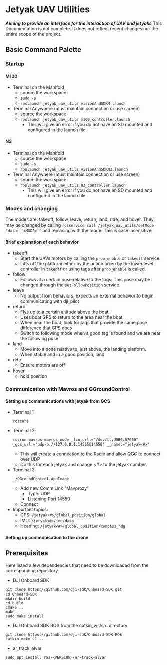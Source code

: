 # Jetyak UAV Utilities

***Aiming to provide an interface for the interaction of UAV and jetyaks***
This Documentation is not complete. It does not reflect recent changes nor the entire scope of the project.
## Basic Command Palette

### Startup

#### M100
* Terminal on the Manifold
	* source the workspace
	* ```sudo -s```
	* ```roslaunch jetyak_uav_utils visionAndSDKM.launch```
* Terminal Anywhere (must maintain connection or use screen)
	* source the workspace
	* ```roslaunch jetyak_uav_utils m100_controller.launch```
		* This will give an error if you do not have an SD mounted and configured in the launch file


#### N3
* Terminal on the Manifold
	* source the workspace
	* ``` sudo -s ```
	* ```roslaunch jetyak_uav_utils visionAndSDKN3.launch```
* Terminal Anywhere (must maintain connection or use screen)
	* source the workspace
	* ```roslaunch jetyak_uav_utils n3_controller.launch```
		* This will give an error if you do not have an SD mounted and configured in the launch file

### Modes and changing

The modes are: takeoff, follow, leave, return, land, ride, and hover. They may be changed by calling ```rosservice call /jetyak_uav_utils/setMode "data: '<MODE>'"``` and replacing <MODE> with the mode. This is case insensitive.

#### Brief explanation of each behavior
* takeoff
	* Start the UAVs motors by calling the ```prop_enable``` or ```takeoff``` service.
	* Lifts off the platform either by the action taken by the lower level controller in ```takeoff``` or using tags after ```prop_enable``` is called.
* follow
	* Follows at a certain pose relative to the tags. This pose may be changed through the ```setFollowPosition``` service.
* leave
  * No output from behaviors, expects an external behavior to begin communicating with dji_pilot
* return
  * Flys up to a certain altitude above the boat.
  * Uses boat GPS to return to the area near the boat.
  * When near the boat, look for tags that provide the same pose difference that GPS does
  * Switch to following mode when a good tag is found and we are near the following pose
* land
  * Move into a pose relative to, just above, the landing platform.
  * When stable and in a good position, land
* ride
  * Ensure motors are off
* hover
  * hold position

### Communication with Mavros and QGroundControl

#### Setting up communications with jetyak from GCS
* Terminal 1
	```
	roscore
	```
* Terminal 2
	```
	rosrun mavros mavros_node _fcu_url:="/dev/ttyUSB0:57600" _gcs_url:="udp-b://127.0.0.1:14555@14550" __name:="jetyak<#>"
	```
	* This will create a connection to the Radio and allow QGC to connect over UDP
	* Do this for each jetyak and change <#> to the jetyak number.
* Terminal 3
	```
	./QGroundControl.AppImage
	```
  * Add new Comm Link "Mavproxy"
  	* Type: UDP
  	* Listening Port 14550
  * Connect
* Important topics:
  * GPS: ``` /jetyak<#>/global_position/global ```
  * IMU: ``` /jetyak<#>/imu/data ```
  * Heading: ``` /jetyak<#>/global_position/compass_hdg ```

#### Setting up communication to the drone


## Prerequisites
Here listed a few dependencies that need to be downloaded from the corresponding
repository.

* DJI Onboard SDK
```
git clone https://github.com/dji-sdk/Onboard-SDK.git
cd Onboard-SDK
mkdir build
cd build
cmake ..
make
sudo make install
```

* DJI Onboard SDK ROS from the catkin_ws/src directory
```
git clone https://github.com/dji-sdk/Onboard-SDK-ROS
catkin_make -C ..
```

* ar\_track\_alvar
```
sudo apt install ros-<VERSION>-ar-track-alvar
```
